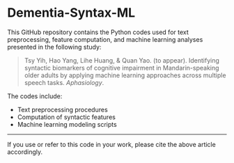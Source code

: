 # Dementia-Syntax-ML

This GitHub repository contains the Python codes used for text preprocessing, feature computation, and machine learning analyses presented in the following study:

> Tsy Yih, Hao Yang, Lihe Huang, & Quan Yao. (to appear). Identifying syntactic biomarkers of cognitive impairment in Mandarin-speaking older adults by applying machine learning approaches across multiple speech tasks. *Aphasiology*.

The codes include:
- Text preprocessing procedures
- Computation of syntactic features
- Machine learning modeling scripts

---

If you use or refer to this code in your work, please cite the above article accordingly.
